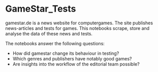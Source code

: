 # GameStar_Tests

gamestar.de is a news website for computergames. The site publishes news-articles and tests for games.
This notebooks scrape, store and analyse the data of these news and tests.

The notebooks answer the following questions:
* How did gamestar change its behaviour in testing?
* Which genres and publishers have notably good games?
* Are insights into the workflow of the editorial team possible?
